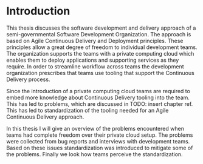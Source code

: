 
# Introduction

This thesis discusses the software development and delivery approach of a
semi-governmental Software Development Organization. The approach is based on
Agile Continuous Delivery and Deployment principles. These principles allow a
great degree of freedom to individual development teams. The organization
supports the teams with a private computing cloud which enables them to deploy
applications and supporting services as they require. In order to streamline
workflow across teams the development organization prescribes that teams use
tooling that support the Continuous Delivery process.

Since the introduction of a private computing cloud teams are required to
embed more knowledge about Continuous Delivery tooling into the team. This has
led to problems, which are discussed in TODO: insert chapter ref. This has led
to standardization of the tooling needed for an Agile Continuous Delivery approach.

In this thesis I will give an overview of the problems encountered when teams
had complete freedom over their private cloud setup. The problems were collected
from bug reports and interviews with development teams.
Based on these issues standardization was introduced to mitigate some of the problems.
Finally we look how teams perceive the standardization.
